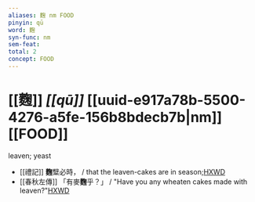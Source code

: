 ```yaml
---
aliases: 麴 nm FOOD
pinyin: qū
word: 麴
syn-func: nm
sem-feat: 
total: 2
concept: FOOD 
---
```

# [[麴]] *[[qū]]*  [[uuid-e917a78b-5500-4276-a5fe-156b8bdecb7b|nm]] [[FOOD]]
leaven; yeast
 - [[禮記]] **麴**糱必時， / that the leaven-cakes are in season;[HXWD](https://hxwd.org/textview.html?location=KR1d0052_tls_006-116a.4)
 - [[春秋左傳]] 「有麥**麴**乎？」 / "Have you any wheaten cakes made with leaven?"[HXWD](https://hxwd.org/textview.html?location=KR1e0001_tls_007-251a.5)